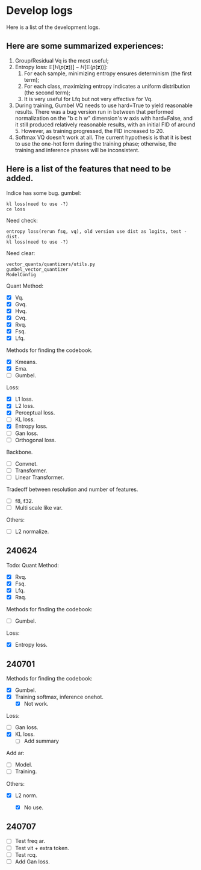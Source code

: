 # Develop logs

Here is a list of the development logs.

## Here are some summarized experiences:

1. Group/Residual Vq is the most useful;
2. Entropy loss: $\mathbb{E}[H(p(\mathbf{z}))] - H[\mathbb{E}(p(\mathbf{z}))]$:
   1. For each sample, minimizing entropy ensures determinism (the first term);
   2. For each class, maximizing entropy indicates a uniform distribution (the second term);
   3. It is very useful for Lfq but not very effective for Vq.
3. During training, Gumbel VQ needs to use hard=True to yield reasonable results. There was a bug version run in between that performed normalization on the "b c h w" dimension's w axis with hard=False, and it still produced relatively reasonable results, with an initial FID of around 5. However, as training progressed, the FID increased to 20.
4. Softmax VQ doesn't work at all. The current hypothesis is that it is best to use the one-hot form during the training phase; otherwise, the training and inference phases will be inconsistent.

## Here is a list of the features that need to be added.

Indice has some bug.
gumbel:
```
kl loss(need to use -?)
ce loss
```


Need check:
```
entropy loss(rerun fsq, vq), old version use dist as logits, test -dist.
kl loss(need to use -?)
```

Need clear:
```
vector_quants/quantizers/utils.py
gumbel_vector_quantizer
ModelConfig
```

Quant Method:
- [x] Vq.
- [x] Gvq.
- [x] Hvq.
- [x] Cvq.
- [x] Rvq.
- [x] Fsq.
- [x] Lfq.

Methods for finding the codebook.
- [x] Kmeans.
- [x] Ema.
- [ ] Gumbel.

Loss:
- [x] L1 loss.
- [x] L2 loss.
- [x] Perceptual loss.
- [ ] KL loss.
- [x] Entropy loss.
- [ ] Gan loss.
- [ ] Orthogonal loss.

Backbone.
- [ ] Convnet.
- [ ] Transformer.
- [ ] Linear Transformer.

Tradeoff between resolution and number of features.
- [ ] f8, f32.
- [ ] Multi scale like var.

Others:
- [ ] L2 normalize.

## 240624
Todo:
Quant Method:
- [x] Rvq.
- [x] Fsq.
- [x] Lfq.
- [x] Raq.

Methods for finding the codebook:
- [ ] Gumbel.

Loss:
- [x] Entropy loss.

## 240701
Methods for finding the codebook:
- [x] Gumbel.
- [x] Training softmax, inference onehot.
  - [x] Not work.

Loss:
- [ ] Gan loss.
- [x] KL loss.
  - [ ] Add summary

Add ar:
- [ ] Model.
- [ ] Training.

Others:
- [x] L2 norm.
  - [x] No use.


## 240707

- [ ] Test freq ar.
- [ ] Test vit + extra token.
- [ ] Test rcq.
- [ ] Add Gan loss.

